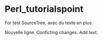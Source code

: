 # Perl_tutorialspoint
For test SourceTree, avec du texte en plus.

Nouvelle ligne. Conficting changes. Add text.
